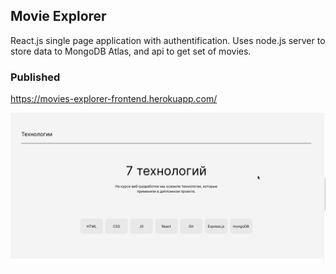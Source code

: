 ## Movie Explorer
React.js single page application with authentification.
Uses node.js server to store data to MongoDB Atlas, and api to get set of movies.

### Published
https://movies-explorer-frontend.herokuapp.com/

<img align="left" width="600px" src="https://github.com/katekostina/movies-explorer-frontend/blob/main/movies.gif"> <br />
